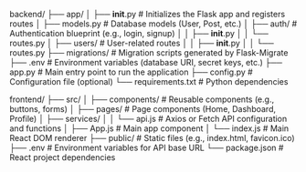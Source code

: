 backend/
├── app/
│   ├── __init__.py           # Initializes the Flask app and registers routes
│   ├── models.py             # Database models (User, Post, etc.)
│   ├── auth/                 # Authentication blueprint (e.g., login, signup)
│   │   ├── __init__.py
│   │   └── routes.py
│   ├── users/                # User-related routes
│   │   ├── __init__.py
│   │   └── routes.py
├── migrations/               # Migration scripts generated by Flask-Migrate
├── .env                      # Environment variables (database URI, secret keys, etc.)
├── app.py                    # Main entry point to run the application
├── config.py                 # Configuration file (optional)
└── requirements.txt          # Python dependencies

frontend/
├── src/
│   ├── components/            # Reusable components (e.g., buttons, forms)
│   ├── pages/                 # Page components (Home, Dashboard, Profile)
│   ├── services/
│   │   └── api.js             # Axios or Fetch API configuration and functions
│   ├── App.js                 # Main app component
│   └── index.js               # Main React DOM renderer
├── public/                    # Static files (e.g., index.html, favicon.ico)
├── .env                       # Environment variables for API base URL
└── package.json               # React project dependencies
